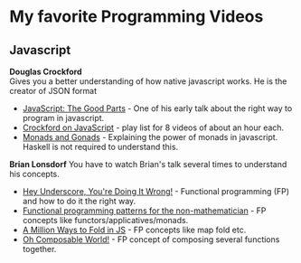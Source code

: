 # My favorite Programming Videos
## Javascript

**Douglas Crockford**  
Gives you a better understanding of how native javascript works. He is the creator of JSON format
* [JavaScript: The Good Parts](https://www.youtube.com/watch?v=hQVTIJBZook) - One of his early talk about the right way to program in javascript.
* [Crockford on JavaScript](https://www.youtube.com/playlist?list=PL7664379246A246CB) - play list for 8 videos of about an hour each.
* [Monads and Gonads](https://www.youtube.com/watch?v=b0EF0VTs9Dc) - Explaining the power of monads in javascript. Haskell is not required to understand this.

**Brian Lonsdorf** 
You have to watch Brian's talk several times to understand his concepts.
* [Hey Underscore, You're Doing It Wrong!](https://www.youtube.com/watch?v=m3svKOdZijA) - Functional programming (FP) and how to do it the right way. 
* [Functional programming patterns for the non-mathematician](https://www.youtube.com/watch?v=AvgwKjTPMmM) - FP concepts like functors/applicatives/monads.
* [A Million Ways to Fold in JS](https://www.youtube.com/watch?v=JZSoPZUoR58) - FP concepts like map fold etc.
* [Oh Composable World!](https://www.youtube.com/watch?v=SfWR3dKnFIo) - FP concept of composing several functions together.
